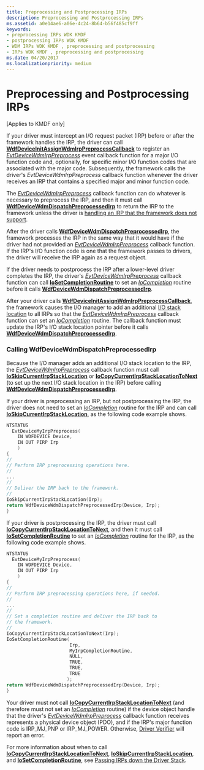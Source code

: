 ```yaml
---
title: Preprocessing and Postprocessing IRPs
description: Preprocessing and Postprocessing IRPs
ms.assetid: a0e14ae6-a06e-4c24-8b64-b56f485cf9ff
keywords:
- preprocessing IRPs WDK KMDF
- postprocessing IRPs WDK KMDF
- WDM IRPs WDK KMDF , preprocessing and postprocessing
- IRPs WDK KMDF , preprocessing and postprocessing
ms.date: 04/20/2017
ms.localizationpriority: medium
---
```


# Preprocessing and Postprocessing IRPs


\[Applies to KMDF only\]

If your driver must intercept an I/O request packet (IRP) before or after the framework handles the IRP, the driver can call [**WdfDeviceInitAssignWdmIrpPreprocessCallback**](https://docs.microsoft.com/windows-hardware/drivers/ddi/content/wdfdevice/nf-wdfdevice-wdfdeviceinitassignwdmirppreprocesscallback) to register an [*EvtDeviceWdmIrpPreprocess*](https://docs.microsoft.com/windows-hardware/drivers/ddi/content/wdfdevice/nc-wdfdevice-evt_wdfdevice_wdm_irp_preprocess) event callback function for a major I/O function code and, optionally, for specific minor I/O function codes that are associated with the major code. Subsequently, the framework calls the driver's *EvtDeviceWdmIrpPreprocess* callback function whenever the driver receives an IRP that contains a specified major and minor function code.

The [*EvtDeviceWdmIrpPreprocess*](https://docs.microsoft.com/windows-hardware/drivers/ddi/content/wdfdevice/nc-wdfdevice-evt_wdfdevice_wdm_irp_preprocess) callback function can do whatever is necessary to preprocess the IRP, and then it must call [**WdfDeviceWdmDispatchPreprocessedIrp**](https://docs.microsoft.com/windows-hardware/drivers/ddi/content/wdfdevice/nf-wdfdevice-wdfdevicewdmdispatchpreprocessedirp) to return the IRP to the framework unless the driver is [handling an IRP that the framework does not support](handling-an-irp-that-the-framework-does-not-support.md).

After the driver calls [**WdfDeviceWdmDispatchPreprocessedIrp**](https://docs.microsoft.com/windows-hardware/drivers/ddi/content/wdfdevice/nf-wdfdevice-wdfdevicewdmdispatchpreprocessedirp), the framework processes the IRP in the same way that it would have if the driver had not provided an [*EvtDeviceWdmIrpPreprocess*](https://docs.microsoft.com/windows-hardware/drivers/ddi/content/wdfdevice/nc-wdfdevice-evt_wdfdevice_wdm_irp_preprocess) callback function. If the IRP's I/O function code is one that the framework passes to drivers, the driver will receive the IRP again as a request object.

If the driver needs to postprocess the IRP after a lower-level driver completes the IRP, the driver's [*EvtDeviceWdmIrpPreprocess*](https://docs.microsoft.com/windows-hardware/drivers/ddi/content/wdfdevice/nc-wdfdevice-evt_wdfdevice_wdm_irp_preprocess) callback function can call [**IoSetCompletionRoutine**](https://docs.microsoft.com/windows-hardware/drivers/ddi/content/wdm/nf-wdm-iosetcompletionroutine) to set an [*IoCompletion*](https://docs.microsoft.com/windows-hardware/drivers/ddi/content/wdm/nc-wdm-io_completion_routine) routine before it calls [**WdfDeviceWdmDispatchPreprocessedIrp**](https://docs.microsoft.com/windows-hardware/drivers/ddi/content/wdfdevice/nf-wdfdevice-wdfdevicewdmdispatchpreprocessedirp).

After your driver calls [**WdfDeviceInitAssignWdmIrpPreprocessCallback**](https://docs.microsoft.com/windows-hardware/drivers/ddi/content/wdfdevice/nf-wdfdevice-wdfdeviceinitassignwdmirppreprocesscallback), the framework causes the I/O manager to add an additional [I/O stack location](https://docs.microsoft.com/windows-hardware/drivers/kernel/i-o-stack-locations) to all IRPs so that the [*EvtDeviceWdmIrpPreprocess*](https://docs.microsoft.com/windows-hardware/drivers/ddi/content/wdfdevice/nc-wdfdevice-evt_wdfdevice_wdm_irp_preprocess) callback function can set an [*IoCompletion*](https://docs.microsoft.com/windows-hardware/drivers/ddi/content/wdm/nc-wdm-io_completion_routine) routine. The callback function must update the IRP's I/O stack location pointer before it calls [**WdfDeviceWdmDispatchPreprocessedIrp**](https://docs.microsoft.com/windows-hardware/drivers/ddi/content/wdfdevice/nf-wdfdevice-wdfdevicewdmdispatchpreprocessedirp).

### Calling WdfDeviceWdmDispatchPreprocessedIrp

Because the I/O manager adds an additional I/O stack location to the IRP, the [*EvtDeviceWdmIrpPreprocess*](https://docs.microsoft.com/windows-hardware/drivers/ddi/content/wdfdevice/nc-wdfdevice-evt_wdfdevice_wdm_irp_preprocess) callback function must call [**IoSkipCurrentIrpStackLocation**](https://docs.microsoft.com/windows-hardware/drivers/kernel/mm-bad-pointer) or [**IoCopyCurrentIrpStackLocationToNext**](https://docs.microsoft.com/windows-hardware/drivers/ddi/content/wdm/nf-wdm-iocopycurrentirpstacklocationtonext) (to set up the next I/O stack location in the IRP) before calling [**WdfDeviceWdmDispatchPreprocessedIrp**](https://docs.microsoft.com/windows-hardware/drivers/ddi/content/wdfdevice/nf-wdfdevice-wdfdevicewdmdispatchpreprocessedirp).

If your driver is preprocessing an IRP, but not postprocessing the IRP, the driver does not need to set an [*IoCompletion*](https://docs.microsoft.com/windows-hardware/drivers/ddi/content/wdm/nc-wdm-io_completion_routine) routine for the IRP and can call [**IoSkipCurrentIrpStackLocation**](https://docs.microsoft.com/windows-hardware/drivers/kernel/mm-bad-pointer), as the following code example shows.

```cpp
NTSTATUS
  EvtDeviceMyIrpPreprocess(
    IN WDFDEVICE Device,
    IN OUT PIRP Irp
    )
{
//
// Perform IRP preprocessing operations here.
//
...
//
// Deliver the IRP back to the framework. 
//
IoSkipCurrentIrpStackLocation(Irp);
return WdfDeviceWdmDispatchPreprocessedIrp(Device, Irp);
}
```

If your driver is postprocessing the IRP, the driver must call [**IoCopyCurrentIrpStackLocationToNext**](https://docs.microsoft.com/windows-hardware/drivers/ddi/content/wdm/nf-wdm-iocopycurrentirpstacklocationtonext), and then it must call [**IoSetCompletionRoutine**](https://docs.microsoft.com/windows-hardware/drivers/ddi/content/wdm/nf-wdm-iosetcompletionroutine) to set an [*IoCompletion*](https://docs.microsoft.com/windows-hardware/drivers/ddi/content/wdm/nc-wdm-io_completion_routine) routine for the IRP, as the following code example shows.

```cpp
NTSTATUS
  EvtDeviceMyIrpPreprocess(
    IN WDFDEVICE Device,
    IN OUT PIRP Irp
    )
{
//
// Perform IRP preprocessing operations here, if needed.
//
...
//
// Set a completion routine and deliver the IRP back to
// the framework. 
//
IoCopyCurrentIrpStackLocationToNext(Irp);
IoSetCompletionRoutine(
                       Irp,
                       MyIrpCompletionRoutine,
                       NULL,
                       TRUE,
                       TRUE,
                       TRUE
                      );
return WdfDeviceWdmDispatchPreprocessedIrp(Device, Irp);
}
```

Your driver must not call [**IoCopyCurrentIrpStackLocationToNext**](https://docs.microsoft.com/windows-hardware/drivers/ddi/content/wdm/nf-wdm-iocopycurrentirpstacklocationtonext) (and therefore must not set an [*IoCompletion*](https://docs.microsoft.com/windows-hardware/drivers/ddi/content/wdm/nc-wdm-io_completion_routine) routine) if the device object handle that the driver's [*EvtDeviceWdmIrpPreprocess*](https://docs.microsoft.com/windows-hardware/drivers/ddi/content/wdfdevice/nc-wdfdevice-evt_wdfdevice_wdm_irp_preprocess) callback function receives represents a physical device object (PDO), and if the IRP's major function code is IRP\_MJ\_PNP or IRP\_MJ\_POWER. Otherwise, [Driver Verifier](https://docs.microsoft.com/windows-hardware/drivers/devtest/driver-verifier) will report an error.

For more information about when to call [**IoCopyCurrentIrpStackLocationToNext**](https://docs.microsoft.com/windows-hardware/drivers/ddi/content/wdm/nf-wdm-iocopycurrentirpstacklocationtonext), [**IoSkipCurrentIrpStackLocation**](https://docs.microsoft.com/windows-hardware/drivers/kernel/mm-bad-pointer), and [**IoSetCompletionRoutine**](https://docs.microsoft.com/windows-hardware/drivers/ddi/content/wdm/nf-wdm-iosetcompletionroutine), see [Passing IRPs down the Driver Stack](https://docs.microsoft.com/windows-hardware/drivers/kernel/passing-irps-down-the-driver-stack).

 

 





